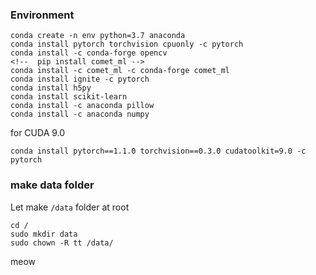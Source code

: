 ### Environment
```
conda create -n env python=3.7 anaconda
conda install pytorch torchvision cpuonly -c pytorch 
conda install -c conda-forge opencv
<!--  pip install comet_ml -->
conda install -c comet_ml -c conda-forge comet_ml
conda install ignite -c pytorch
conda install h5py
conda install scikit-learn
conda install -c anaconda pillow
conda install -c anaconda numpy
```

for CUDA 9.0

```shell script
conda install pytorch==1.1.0 torchvision==0.3.0 cudatoolkit=9.0 -c pytorch
```

### make data folder
Let make `/data` folder at root
```
cd /
sudo mkdir data
sudo chown -R tt /data/
```

meow
